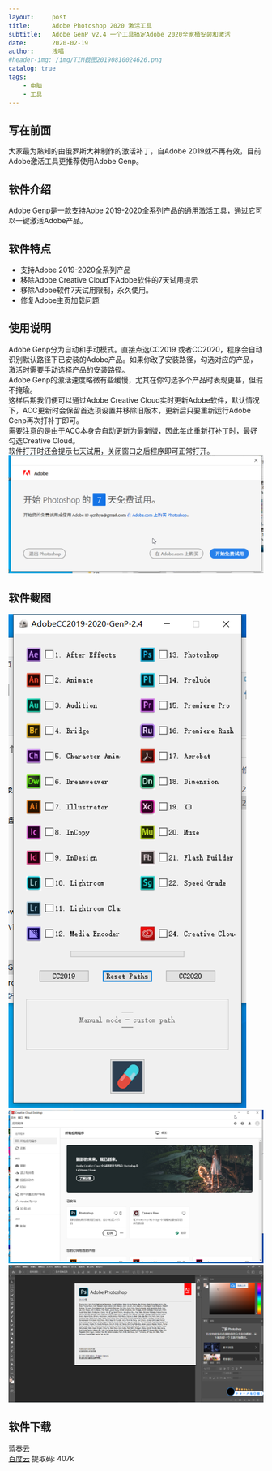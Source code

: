 ```yaml
---
layout:     post
title:      Adobe Photoshop 2020 激活工具
subtitle:   Adobe GenP v2.4 一个工具搞定Adobe 2020全家桶安装和激活
date:       2020-02-19
author:     浅唱
#header-img: /img/TIM截图20190810024626.png
catalog: true
tags:
    - 电脑
    - 工具
---
```



## 写在前面
大家最为熟知的由俄罗斯大神制作的激活补丁，自Adobe 2019就不再有效，目前Adobe激活工具更推荐使用Adobe Genp。  

## 软件介绍
Adobe Genp是一款支持Aobe 2019-2020全系列产品的通用激活工具，通过它可以一键激活Adobe产品。  

## 软件特点
+ 支持Adobe 2019-2020全系列产品
+ 移除Adobe Creative Cloud下Adobe软件的7天试用提示
+ 移除Adobe软件7天试用限制，永久使用。
+ 修复Adobe主页加载问题

## 使用说明
Adobe Genp分为自动和手动模式。直接点选CC2019 或者CC2020，程序会自动识别默认路径下已安装的Adobe产品。如果你改了安装路径，勾选对应的产品，激活时需要手动选择产品的安装路径。  
Adobe Genp的激活速度略微有些缓慢，尤其在你勾选多个产品时表现更甚，但瑕不掩瑜。  
这样后期我们便可以通过Adobe Creative Cloud实时更新Adobe软件，默认情况下，ACC更新时会保留首选项设置并移除旧版本，更新后只要重新运行Adobe Genp再次打补丁即可。  
需要注意的是由于ACC本身会自动更新为最新版，因此每此重新打补丁时，最好勾选Creative Cloud。  
软件打开时还会提示七天试用，关闭窗口之后程序即可正常打开。  
![QQ拼音截图20200219214443.png](/img/QQ拼音截图20200219214443.png)  

## 软件截图
![QQ拼音截图20200219213929.png](/img/QQ拼音截图20200219213929.png)
![QQ拼音截图20200219214045.png](/img/QQ拼音截图20200219214045.png)
![QQ拼音截图20200219214529.png](/img/QQ拼音截图20200219214529.png)

## 软件下载
[蓝奏云](https://www.lanzous.com/i9hvhba)   
[百度云](https://pan.baidu.com/s/1oAsB96Bvg-Jvwhx6x9b8iA) 提取码: 407k  
      
